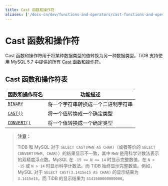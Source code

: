```yaml
---
title: Cast 函数和操作符
aliases: ['/docs-cn/dev/functions-and-operators/cast-functions-and-operators/','/docs-cn/dev/reference/sql/functions-and-operators/cast-functions-and-operators/']
---
```


# Cast 函数和操作符

Cast 函数和操作符用于将某种数据类型的值转换为另一种数据类型。TiDB 支持使用 MySQL 5.7 中提供的所有 [Cast 函数和操作符](https://dev.mysql.com/doc/refman/5.7/en/cast-functions.html)。

## Cast 函数和操作符表

| 函数和操作符名 | 功能描述 |
| --------------- | ----------------------------------- |
| [`BINARY`](https://dev.mysql.com/doc/refman/5.7/en/cast-functions.html#operator_binary) | 将一个字符串转换成一个二进制字符串 |
| [`CAST()`](https://dev.mysql.com/doc/refman/5.7/en/cast-functions.html#function_cast) | 将一个值转换成一个确定类型 |
| [`CONVERT()`](https://dev.mysql.com/doc/refman/5.7/en/cast-functions.html#function_convert) | 将一个值转换成一个确定类型 |

> **注意：**
>
> TiDB 和 MySQL 对于 `SELECT CAST(MeN AS CHAR)`（或者等价的 `SELECT CONVERT(MeM, CHAR)`）的结果显示不一致，其中 `MeN` 是用科学计数法表示的双精度浮点数。MySQL 在 `-15 <= N <= 14` 时显示完整数值，在 `N < -15` 或 `N > 14` 时显示科学计数法。而 TiDB 始终显示完整数值。例如，MySQL 对于 `SELECT CAST(3.1415e15 AS CHAR)` 的显示结果为 `3.1415e15`，而 TiDB 的显示结果为 `3141500000000000`。
